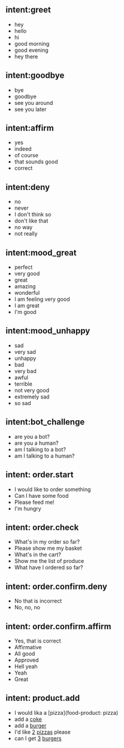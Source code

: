 ## intent:greet
- hey
- hello
- hi
- good morning
- good evening
- hey there

## intent:goodbye
- bye
- goodbye
- see you around
- see you later

## intent:affirm
- yes
- indeed
- of course
- that sounds good
- correct

## intent:deny
- no
- never
- I don't think so
- don't like that
- no way
- not really

## intent:mood_great
- perfect
- very good
- great
- amazing
- wonderful
- I am feeling very good
- I am great
- I'm good

## intent:mood_unhappy
- sad
- very sad
- unhappy
- bad
- very bad
- awful
- terrible
- not very good
- extremely sad
- so sad

## intent:bot_challenge
- are you a bot?
- are you a human?
- am I talking to a bot?
- am I talking to a human?

## intent: order.start
- I would like to order something
- Can I have some food
- Please feed me!
- I'm hungry

## intent: order.check
- What's in my order so far?
- Please show me my basket
- What's in the cart?
- Show me the list of produce
- What have I ordered so far?

## intent: order.confirm.deny
- No that is incorrect
- No, no, no

## intent: order.confirm.affirm
- Yes, that is correct
- Affirmative
- All good
- Approved
- Hell yeah
- Yeah
- Great

## intent: product.add
- I would lika a [pizza](food-product: pizza)
- add a [coke](soft-drink:coca-cola)
- add a [burger](food-product:burger)
- I'd like [2](amount) [pizzas](food-product:pizza) please
- can I get [3](amount) [burgers](food-product:burger)

